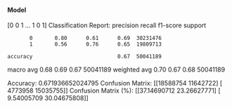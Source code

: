 #### Model
[0 0 1 ... 1 0 1]
Classification Report:
              precision    recall  f1-score   support

           0       0.80      0.61      0.69  30231476
           1       0.56      0.76      0.65  19809713

    accuracy                           0.67  50041189
   macro avg       0.68      0.69      0.67  50041189
weighted avg       0.70      0.67      0.68  50041189

Accuracy: 0.671936652024795
Confusion Matrix:
[[18588754 11642722]
 [ 4773958 15035755]]
Confusion Matrix (%):
[[37.14690712 23.26627771]
 [ 9.54005709 30.04675808]]

